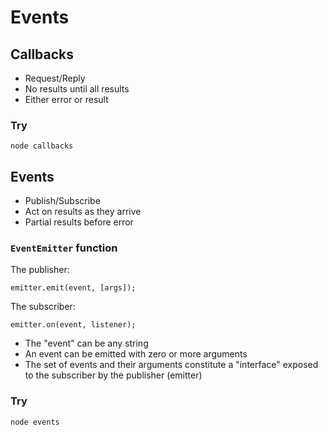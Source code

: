 # Events

## Callbacks

+ Request/Reply
+ No results until all results
+ Either error or result

### Try

`node callbacks`

## Events

+ Publish/Subscribe
+ Act on results as they arrive
+ Partial results before error

### `EventEmitter` function

The publisher:

`emitter.emit(event, [args]);`

The subscriber:

`emitter.on(event, listener);`

+ The "event" can be any string
+ An event can be emitted with zero or more arguments
+ The set of events and their arguments constitute a "interface" exposed to the subscriber by the publisher (emitter)

### Try

`node events`
